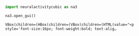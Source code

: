 

``` python
import neuralactivitycubic as na3
```

<!-- WARNING: THIS FILE WAS AUTOGENERATED! DO NOT EDIT! -->

``` python
na3.open_gui()
```

    VBox(children=(HBox(children=(VBox(children=(HTML(value="<p style='font-size:16px; font-weight:bold; text-alig…
